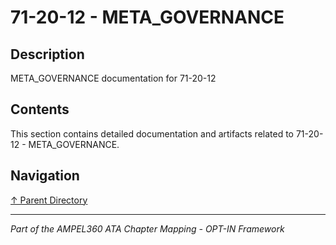# 71-20-12 - META_GOVERNANCE

## Description

META_GOVERNANCE documentation for 71-20-12

## Contents

This section contains detailed documentation and artifacts related to 71-20-12 - META_GOVERNANCE.

## Navigation

[↑ Parent Directory](../README.md)

---

*Part of the AMPEL360 ATA Chapter Mapping - OPT-IN Framework*
